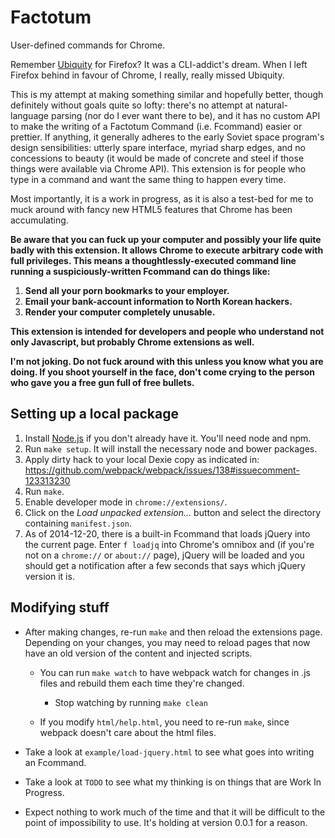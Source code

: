# Factotum

User-defined commands for Chrome.

Remember [Ubiquity](https://wiki.mozilla.org/Labs/Ubiquity) for Firefox?  It
was a CLI-addict's dream.  When I left Firefox behind in favour of Chrome, I
really, really missed Ubiquity.

This is my attempt at making something similar and hopefully better, though
definitely without goals quite so lofty:  there's no attempt at
natural-language parsing (nor do I ever want there to be), and it has no
custom API to make the writing of a Factotum Command (i.e. Fcommand) easier
or prettier.  If anything, it generally adheres to the early Soviet space
program's design sensibilities:  utterly spare interface, myriad sharp
edges, and no concessions to beauty (it would be made of concrete and steel
if those things were available via Chrome API).  This extension is for
people who type in a command and want the same thing to happen every time.

Most importantly, it is a work in progress, as it is also a test-bed for me
to muck around with fancy new HTML5 features that Chrome has been
accumulating.

**Be aware that you can fuck up your computer and possibly your life quite
badly with this extension.  It allows Chrome to execute arbitrary code with
full privileges.  This means a thoughtlessly-executed command line running a
suspiciously-written Fcommand can do things like:**

1. **Send all your porn bookmarks to your employer.**
2. **Email your bank-account information to North Korean hackers.**
3. **Render your computer completely unusable.**

**This extension is intended for developers and people who understand not
only Javascript, but probably Chrome extensions as well.**

**I'm not joking.  Do not fuck around with this unless you know what you are
doing.  If you shoot yourself in the face, don't come crying to the person
who gave you a free gun full of free bullets.**


## Setting up a local package

1. Install [Node.js](http://nodejs.org/download/) if you don't already have
   it.  You'll need node and npm.
1. Run `make setup`.  It will install the necessary node and bower packages.
1. Apply dirty hack to your local Dexie copy as indicated in:
   https://github.com/webpack/webpack/issues/138#issuecomment-123313230
1. Run `make`.
1. Enable developer mode in `chrome://extensions/`.
1. Click on the *Load unpacked extension...* button and select the directory
   containing `manifest.json`.
1. As of 2014-12-20, there is a built-in Fcommand that loads jQuery into the
   current page.  Enter `f loadjq` into Chrome's omnibox and (if you're not
   on a `chrome://` or `about://` page), jQuery will be loaded and you
   should get a notification after a few seconds that says which jQuery
   version it is.

## Modifying stuff

* After making changes, re-run `make` and then reload the extensions page.
  Depending on your changes, you may need to reload pages that now have an
  old version of the content and injected scripts.

  * You can run `make watch` to have webpack watch for changes in .js files
    and rebuild them each time they're changed.

    * Stop watching by running `make clean`

  * If you modify `html/help.html`, you need to re-run `make`, since webpack
    doesn't care about the html files.

* Take a look at `example/load-jquery.html` to see what goes into writing an
  Fcommand.

* Take a look at `TODO` to see what my thinking is on things that are Work
  In Progress.

* Expect nothing to work much of the time and that it will be difficult to
  the point of impossibility to use.  It's holding at version 0.0.1 for
  a reason.
